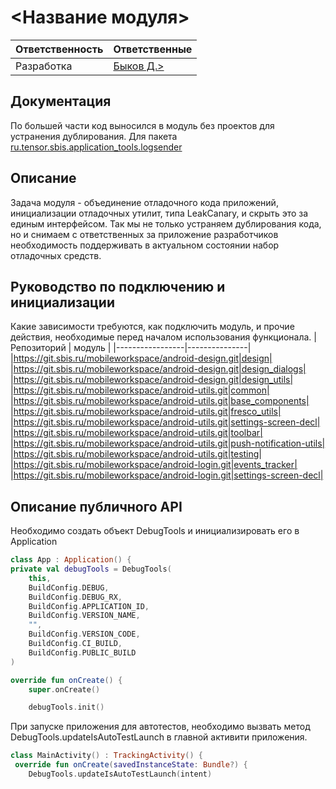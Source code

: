 # <Название модуля>
| Ответственность | Ответственные |
|-----------------|---------------|
| Разработка | [Быков Д.>](https://online.sbis.ru/person/1aee1e1d-892b-480e-8131-b6386b5b7bc0) |

## Документация
По большей части код выносился в модуль без проектов для устранения дублирования.
Для пакета [ru.tensor.sbis.application_tools.logsender](https://online.sbis.ru/shared/disk/7d462100-50c1-46a1-89c4-d688cdb60b83)

## Описание
Задача модуля - объединение отладочного кода приложений, инициализации отладочных утилит, типа LeakCanary, и скрыть это за единым интерфейсом. Так мы не только устраняем дублирования кода,
но и снимаем с ответственных за приложение разработчиков необходимость поддерживать в актуальном состоянии набор отладочных средств.  

## Руководство по подключению и инициализации
Какие зависимости требуются, как подключить модуль, и прочие действия, необходимые перед началом использования функционала.
| Репозиторий | модуль |
|-----------------|---------------|
|https://git.sbis.ru/mobileworkspace/android-design.git|design|
|https://git.sbis.ru/mobileworkspace/android-design.git|design_dialogs|
|https://git.sbis.ru/mobileworkspace/android-design.git|design_utils|
|https://git.sbis.ru/mobileworkspace/android-utils.git|common|
|https://git.sbis.ru/mobileworkspace/android-utils.git|base_components|
|https://git.sbis.ru/mobileworkspace/android-utils.git|fresco_utils|
|https://git.sbis.ru/mobileworkspace/android-utils.git|settings-screen-decl|
|https://git.sbis.ru/mobileworkspace/android-utils.git|toolbar|
|https://git.sbis.ru/mobileworkspace/android-utils.git|push-notification-utils|
|https://git.sbis.ru/mobileworkspace/android-utils.git|testing|
|https://git.sbis.ru/mobileworkspace/android-login.git|events_tracker|
|https://git.sbis.ru/mobileworkspace/android-login.git|settings-screen-decl|

## Описание публичного API
Необходимо создать объект DebugTools и инициализировать его в Application
```kotlin
class App : Application() {
private val debugTools = DebugTools(
    this,
    BuildConfig.DEBUG,
    BuildConfig.DEBUG_RX,
    BuildConfig.APPLICATION_ID,
    BuildConfig.VERSION_NAME,
    "",
    BuildConfig.VERSION_CODE,
    BuildConfig.CI_BUILD,
    BuildConfig.PUBLIC_BUILD
)

override fun onCreate() {
    super.onCreate()

    debugTools.init()
```

При запуске приложения для автотестов, необходимо вызвать метод DebugTools.updateIsAutoTestLaunch в главной активити приложения.
```kotlin
class MainActivity() : TrackingActivity() {
 override fun onCreate(savedInstanceState: Bundle?) {
    DebugTools.updateIsAutoTestLaunch(intent)
```